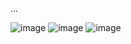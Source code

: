...

![image](https://github.com/user-attachments/assets/e8d61289-3bc6-4a55-af6c-5633d84f7eb9)
![image](https://github.com/user-attachments/assets/a0457ec3-eb42-4a48-ace3-45a5ef2c4451)
![image](https://github.com/user-attachments/assets/ac7e2f56-2630-493e-8cac-803b8b53b9e8)

